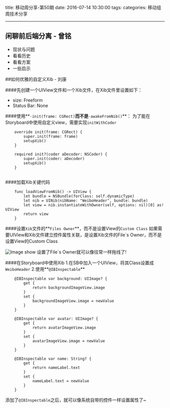 title: 移动周分享-第50期
date: 2016-07-14  10:30:00
tags:
categories: 移动组周技术分享

---

## 闲聊前后端分离 - 曾铭

- 现状与问题
- 看看历史
- 看看方案
- 一些启示

##如何优雅的自定义Xib - 刘康

####先创建一个UIView文件和一个Xib文件，在Xib文件里设置如下：
- size: Freeform
- Status Bar: None

####使用**`-init(frame: CGRect)`**而不是**`-awakeFromNib()`**：
为了能在Storyboard中使用自定义view，需要实现`initWithCoder`

```
    override init(frame: CGRect) {
        super.init(frame: frame)
        setupXib()
    }
    
    required init?(coder aDecoder: NSCoder) {
        super.init(coder: aDecoder)
        setupXib()
    }
    
```

####加载Xib关键代码

```
    func loadViewFromNib() -> UIView {
        let bundle = NSBundle(forClass: self.dynamicType)
        let nib = UINib(nibName: "WeiboHeader", bundle: bundle)
        let view = nib.instantiateWithOwner(self, options: nil)[0] as! UIView
        return view
    }
```

####设置`Xib`文件的**`Files Owner`**，而不是设置View的`Custom Class`
如果需要UIView和Xib文件建立控件属性关联，是设置Xib文件的File`s Owner，而不是设置View的Custom Class

![Image show](http://oaclergq7.bkt.clouddn.com/filesowner.jpg)
设置了File`s Owner就可以像往常一样拖线了!

####在Storyboard中使用Xib
1.在SB中加入一个UIView，将其Class设置成`WeiboHeader`
2.使用**`@IBInspectable`**

```
    @IBInspectable var background: UIImage? {
        get {
            return backgroundImageView.image
        }
        set {
            backgroundImageView.image = newValue
        }
    }
    
    @IBInspectable var avatar: UIImage? {
        get {
            return avatarImageView.image
        }
        set {
            avatarImageView.image = newValue
        }
    }
    
    @IBInspectable var name: String? {
        get {
            return nameLabel.text
        }
        set {
            nameLabel.text = newValue
        }
    }
```

添加了`@IBInspectable`之后，就可以像系统自带的控件一样设置属性了~